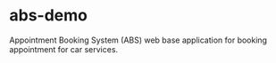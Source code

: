 # abs-demo
Appointment Booking System (ABS) web base application for booking appointment for car services.
